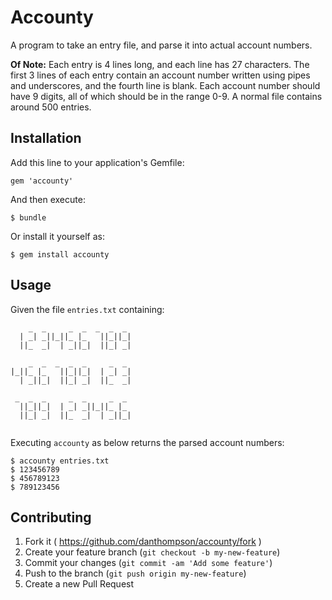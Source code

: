 # Accounty

A program to take an entry file, and parse it into actual account numbers.

**Of Note:**
Each entry is 4 lines long, and each line has 27 characters. The first 3
lines of each entry contain an account number written using pipes and
underscores, and the fourth line is blank. Each account number should have 9
digits, all of which should be in the range 0-9. A normal file contains
around 500 entries.

## Installation

Add this line to your application's Gemfile:

    gem 'accounty'

And then execute:

    $ bundle

Or install it yourself as:

    $ gem install accounty

## Usage

Given the file `entries.txt` containing:

```
    _  _     _  _  _  _  _ 
  | _| _||_||_ |_   ||_||_|
  ||_  _|  | _||_|  ||_| _|
                           
    _  _  _  _  _     _  _ 
|_||_ |_   ||_||_|  | _| _|
  | _||_|  ||_| _|  ||_  _|
                           
 _  _  _     _  _     _  _ 
  ||_||_|  | _| _||_||_ |_ 
  ||_| _|  ||_  _|  | _||_|
                           
```

Executing `accounty` as below returns the parsed account numbers:

```
$ accounty entries.txt
$ 123456789
$ 456789123
$ 789123456
```

## Contributing

1. Fork it ( https://github.com/danthompson/accounty/fork )
2. Create your feature branch (`git checkout -b my-new-feature`)
3. Commit your changes (`git commit -am 'Add some feature'`)
4. Push to the branch (`git push origin my-new-feature`)
5. Create a new Pull Request

